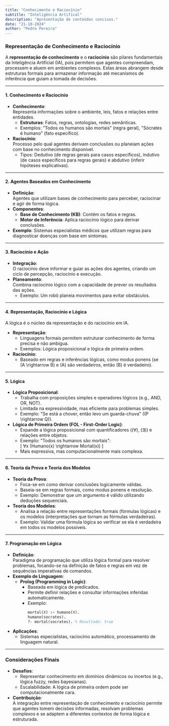 ```yaml
---
title: "Conhecimento e Raciocínio"
subtitle: "Inteligência Artifical"
description: "Apresentação de conteúdos concisos."
date: "21-10-2024"
author: "Pedro Pereira"
---
```


### **Representação de Conhecimento e Raciocínio**

A **representação de conhecimento** e o **raciocínio** são pilares fundamentais da Inteligência Artificial (IA), pois permitem que agentes compreendam, processem e atuem em ambientes complexos. Estas áreas abrangem desde estruturas formais para armazenar informação até mecanismos de inferência que guiam a tomada de decisões.

---

#### **1. Conhecimento e Raciocínio**
- **Conhecimento**:  
  Representa informações sobre o ambiente, leis, fatos e relações entre entidades.  
  - **Estruturas**: Fatos, regras, ontologias, redes semânticas.  
  - Exemplos: "Todos os humanos são mortais" (regra geral), "Sócrates é humano" (fato específico).  
- **Raciocínio**:  
  Processo pelo qual agentes derivam conclusões ou planeiam ações com base no conhecimento disponível.  
  - Tipos: Dedutivo (de regras gerais para casos específicos), indutivo (de casos específicos para regras gerais) e abdutivo (inferir hipóteses explicativas).  

---

#### **2. Agentes Baseados em Conhecimento**
- **Definição**:  
  Agentes que utilizam bases de conhecimento para perceber, raciocinar e agir de forma lógica.  
- **Componentes**:  
  - **Base de Conhecimento (KB)**: Contém os fatos e regras.  
  - **Motor de Inferência**: Aplica raciocínio lógico para derivar conclusões.  
- **Exemplo**: Sistemas especialistas médicos que utilizam regras para diagnosticar doenças com base em sintomas.

---

#### **3. Raciocínio e Ação**
- **Integração**:  
  O raciocínio deve informar e guiar as ações dos agentes, criando um ciclo de percepção, raciocínio e execução.  
- **Planeamento**:  
  Combina raciocínio lógico com a capacidade de prever os resultados das ações.  
  - Exemplo: Um robô planeia movimentos para evitar obstáculos.  

---

#### **4. Representação, Raciocínio e Lógica**
A lógica é o núcleo da representação e do raciocínio em IA.  
- **Representação**:  
  - Linguagens formais permitem estruturar conhecimento de forma precisa e não ambígua.  
  - Exemplos: Lógica proposicional e lógica de primeira ordem.  
- **Raciocínio**:  
  - Baseado em regras e inferências lógicas, como modus ponens (se \(A \rightarrow B\) e \(A\) são verdadeiros, então \(B\) é verdadeiro).  

---

#### **5. Lógica**
- **Lógica Proposicional**:  
  - Trabalha com proposições simples e operadores lógicos (e.g., AND, OR, NOT).  
  - Limitada na expressividade, mas eficiente para problemas simples.  
  - Exemplo: "Se está a chover, então levo um guarda-chuva" (\(P \rightarrow Q\)).  
- **Lógica de Primeira Ordem (FOL - First-Order Logic)**:  
  - Expande a lógica proposicional com quantificadores (\(∀\), \(∃\)) e relações entre objetos.  
  - Exemplo: "Todos os humanos são mortais":  
    \[
    ∀x (Humano(x) \rightarrow Mortal(x))
    \]  
  - Mais expressiva, mas computacionalmente mais complexa.

---

#### **6. Teoria da Prova e Teoria dos Modelos**
- **Teoria da Prova**:  
  - Foca-se em como derivar conclusões logicamente válidas.  
  - Baseia-se em regras formais, como modus ponens e resolução.  
  - Exemplo: Demonstrar que um argumento é válido utilizando deduções sequenciais.  
- **Teoria dos Modelos**:  
  - Analisa a relação entre representações formais (fórmulas lógicas) e os modelos (interpretações que tornam as fórmulas verdadeiras).  
  - Exemplo: Validar uma fórmula lógica ao verificar se ela é verdadeira em todos os modelos possíveis.  

---

#### **7. Programação em Lógica**
- **Definição**:  
  Paradigma de programação que utiliza lógica formal para resolver problemas, focando-se na definição de fatos e regras em vez de sequências imperativas de comandos.  
- **Exemplo de Linguagem**:  
  - **Prolog (Programming in Logic)**:  
    - Baseada em lógica de predicados.  
    - Permite definir relações e consultar informações inferidas automaticamente.  
    - Exemplo:  
      ```prolog
      mortal(X) :- humano(X).
      humano(socrates).
      ?- mortal(socrates). % Resultado: true
      ```  
- **Aplicações**:  
  - Sistemas especialistas, raciocínio automático, processamento de linguagem natural.

---

### **Considerações Finais**
- **Desafios**:  
  - Representar conhecimento em domínios dinâmicos ou incertos (e.g., lógica fuzzy, redes bayesianas).  
  - Escalabilidade: A lógica de primeira ordem pode ser computacionalmente cara.  
- **Contribuição**:  
  A integração entre representação de conhecimento e raciocínio permite que agentes tomem decisões informadas, resolvam problemas complexos e se adaptem a diferentes contextos de forma lógica e estruturada.

